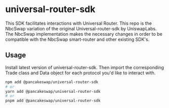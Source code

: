 # universal-router-sdk
This SDK facilitates interactions with Universal Router. This repo is the NbcSwap variation of the original Universal-router-sdk by UniswapLabs. The NbcSwap implementation makes the necessary changes in order to be compatible with the NbcSwap smart-router and other existing SDK's.

## Usage
Install latest version of universal-router-sdk. Then import the corresponding Trade class and Data object for each protocol you'd like to interact with.

```sh
npm add @pancakeswap/universal-router-sdk
# or
yarn add @pancakeswap/universal-router-sdk
# or
pnpm add @pancakeswap/universal-router-sdk
```
